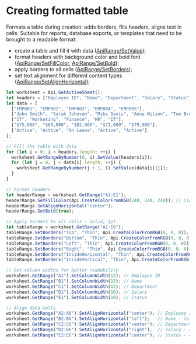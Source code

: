 # Creating formatted table

Formats a table during creation: adds borders, fills headers, aligns text in cells. Suitable for reports, database exports, or templates that need to be brought to a readable format:

- create a table and fill it with data ([ApiRange/SetValue](/docs/office-api/usage-api/spreadsheet-api/ApiRange/Methods/SetValue.md));
- format headers with background color and bold font ([ApiRange/SetFillColor](/docs/office-api/usage-api/spreadsheet-api/ApiRange/Methods/SetFillColor.md), [ApiRange/SetBold](/docs/office-api/usage-api/spreadsheet-api/ApiRange/Methods/SetBold.md));
- apply borders to all cells ([ApiRange/SetBorders](/docs/office-api/usage-api/spreadsheet-api/ApiRange/Methods/SetBorders.md));
- set text alignment for different content types ([ApiRange/SetAlignHorizontal](/docs/office-api/usage-api/spreadsheet-api/ApiRange/Methods/SetAlignHorizontal.md));

```ts editor-xlsx
let worksheet = Api.GetActiveSheet();
let headers = ["Employee ID", "Name", "Department", "Salary", "Status"];
let data = [
  ["EMP001", "EMP002", "EMP003", "EMP004", "EMP005"],
  ["John Smith", "Sarah Johnson", "Mike Davis", "Anna Wilson", "Tom Brown"],
  ["IT", "Marketing", "Finance", "HR", "IT"],
  ["$75,000", "$68,000", "$82,000", "$71,000", "$79,000"],
  ["Active", "Active", "On Leave", "Active", "Active"]
];

// Fill the table with data
for (let i = 0; i < headers.length; ++i) {
  worksheet.GetRangeByNumber(0, i).SetValue(headers[i]);
  for (let j = 0; j < data[i].length; ++j) {
    worksheet.GetRangeByNumber(j + 1, i).SetValue(data[i][j]);
  }
}

// Format headers
let headerRange = worksheet.GetRange("A1:E1");
headerRange.SetFillColor(Api.CreateColorFromRGB(240, 240, 240)); // Light gray background
headerRange.SetAlignHorizontal("center");
headerRange.SetBold(true);

// Apply borders to all cells - Solid, 1pt
let tableRange = worksheet.GetRange("A1:E6");
tableRange.SetBorders("Top", "Thin", Api.CreateColorFromRGB(0, 0, 0));
tableRange.SetBorders("Bottom", "Thin", Api.CreateColorFromRGB(0, 0, 0));
tableRange.SetBorders("Left", "Thin", Api.CreateColorFromRGB(0, 0, 0));
tableRange.SetBorders("Right", "Thin", Api.CreateColorFromRGB(0, 0, 0));
tableRange.SetBorders("InsideHorizontal", "Thin", Api.CreateColorFromRGB(0, 0, 0));
tableRange.SetBorders("InsideVertical", "Thin", Api.CreateColorFromRGB(0, 0, 0));

// Set column widths for better readability
worksheet.GetRange("A1").SetColumnWidth(12); // Employee ID
worksheet.GetRange("B1").SetColumnWidth(15); // Name
worksheet.GetRange("C1").SetColumnWidth(12); // Department
worksheet.GetRange("D1").SetColumnWidth(10); // Salary
worksheet.GetRange("E1").SetColumnWidth(10); // Status

// Align data cells
worksheet.GetRange("A2:A6").SetAlignHorizontal("center"); // Employee ID - center
worksheet.GetRange("B2:B6").SetAlignHorizontal("left");   // Name - left
worksheet.GetRange("C2:C6").SetAlignHorizontal("center"); // Department - center
worksheet.GetRange("D2:D6").SetAlignHorizontal("right");  // Salary - right
worksheet.GetRange("E2:E6").SetAlignHorizontal("center"); // Status - center
```
